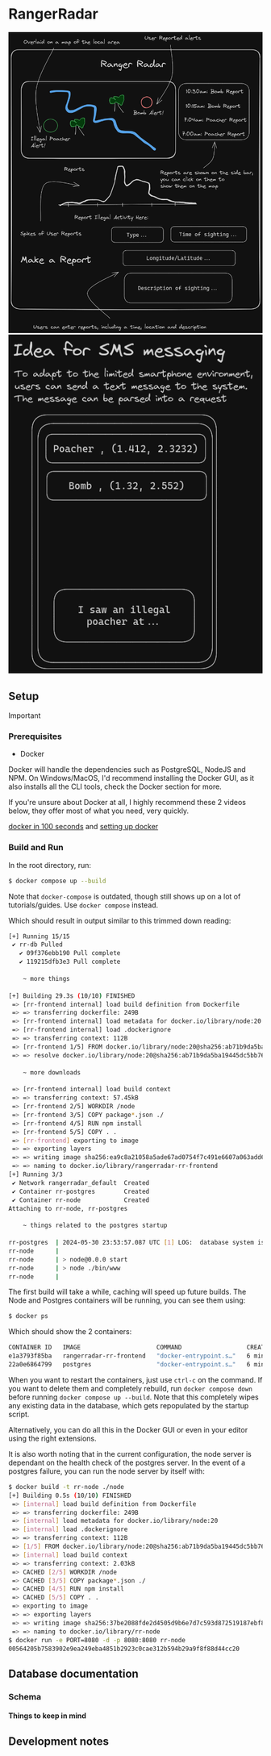 # RangerRadar

![Image of idea 1](docs/project_diagram_1.png)
![Image of idea 2](docs/project_diagram_2.png)

## Setup

> [!IMPORTANT]
>
> ### Prerequisites
>
> - Docker
>
> Docker will handle the dependencies such as PostgreSQL, NodeJS and NPM.
> On Windows/MacOS, I'd recommend installing the Docker GUI, as it also installs all the CLI tools, check the Docker section for more.
>
> If you're unsure about Docker at all, I highly recommend these 2 videos below, they offer most of what you need, very quickly.
>
> [docker in 100 seconds](https://www.youtube.com/watch?v=Gjnup-PuquQ) and [setting up docker](https://www.youtube.com/watch?v=gAkwW2tuIqE)

### Build and Run

In the root directory, run:

```sh
$ docker compose up --build
```

Note that `docker-compose` is outdated, though still shows up on a lot of tutorials/guides. Use `docker compose` instead.

Which should result in output similar to this trimmed down reading:

```sh
[+] Running 15/15
 ✔ rr-db Pulled
   ✔ 09f376ebb190 Pull complete
   ✔ 119215dfb3e3 Pull complete

    ~ more things

[+] Building 29.3s (10/10) FINISHED
 => [rr-frontend internal] load build definition from Dockerfile
 => => transferring dockerfile: 249B
 => [rr-frontend internal] load metadata for docker.io/library/node:20
 => [rr-frontend internal] load .dockerignore
 => => transferring context: 112B
 => [rr-frontend 1/5] FROM docker.io/library/node:20@sha256:ab71b9da5ba19445dc5bb76bf99c218941db2c4d70ff4de4e0d9ec90920bfe3f
 => => resolve docker.io/library/node:20@sha256:ab71b9da5ba19445dc5bb76bf99c218941db2c4d70ff4de4e0d9ec90920bfe3f

    ~ more downloads

 => [rr-frontend internal] load build context
 => => transferring context: 57.45kB
 => [rr-frontend 2/5] WORKDIR /node
 => [rr-frontend 3/5] COPY package*.json ./
 => [rr-frontend 4/5] RUN npm install
 => [rr-frontend 5/5] COPY . .
 => [rr-frontend] exporting to image
 => => exporting layers
 => => writing image sha256:ea9c8a21058a5ade67ad0754f7c491e6607a063add60610b6948cf8fa93c9109
 => => naming to docker.io/library/rangerradar-rr-frontend
[+] Running 3/3
 ✔ Network rangerradar_default  Created
 ✔ Container rr-postgres        Created
 ✔ Container rr-node            Created
Attaching to rr-node, rr-postgres

    ~ things related to the postgres startup

rr-postgres  | 2024-05-30 23:53:57.087 UTC [1] LOG:  database system is ready to accept connections
rr-node      |
rr-node      | > node@0.0.0 start
rr-node      | > node ./bin/www
rr-node      |
```

The first build will take a while, caching will speed up future builds.
The Node and Postgres containers will be running, you can see them using:

```sh
$ docker ps
```

Which should show the 2 containers:

```sh
CONTAINER ID   IMAGE                     COMMAND                  CREATED         STATUS                   PORTS                                                 NAMES
e1a3793f85ba   rangerradar-rr-frontend   "docker-entrypoint.s…"   6 minutes ago   Up 2 seconds             3000/tcp, 0.0.0.0:8080->8080/tcp, :::8080->8080/tcp   rr-node
22a0e6864799   postgres                  "docker-entrypoint.s…"   6 minutes ago   Up 4 seconds (healthy)   0.0.0.0:5432->5432/tcp, :::5432->5432/tcp             rr-postgres
```

When you want to restart the containers, just use `ctrl-c` on the command. If you want to delete them and completely rebuild, run `docker compose down` before running `docker compose up --build`. Note that this completely wipes any existing data in the database, which gets repopulated by the startup script.

Alternatively, you can do all this in the Docker GUI or even in your editor using the right extensions.

It is also worth noting that in the current configuration, the node server is dependant on the health check of the postgres server. In the event of a postgres failure, you can run the node server by itself with:

```sh
$ docker build -t rr-node ./node
[+] Building 0.5s (10/10) FINISHED                                                                                                                                                                    docker:default
 => [internal] load build definition from Dockerfile                                                                                                                                                            0.0s
 => => transferring dockerfile: 249B                                                                                                                                                                            0.0s
 => [internal] load metadata for docker.io/library/node:20                                                                                                                                                      0.4s
 => [internal] load .dockerignore                                                                                                                                                                               0.0s
 => => transferring context: 112B                                                                                                                                                                               0.0s
 => [1/5] FROM docker.io/library/node:20@sha256:ab71b9da5ba19445dc5bb76bf99c218941db2c4d70ff4de4e0d9ec90920bfe3f                                                                                                0.0s
 => [internal] load build context                                                                                                                                                                               0.0s
 => => transferring context: 2.03kB                                                                                                                                                                             0.0s
 => CACHED [2/5] WORKDIR /node                                                                                                                                                                                  0.0s
 => CACHED [3/5] COPY package*.json ./                                                                                                                                                                          0.0s
 => CACHED [4/5] RUN npm install                                                                                                                                                                                0.0s
 => CACHED [5/5] COPY . .                                                                                                                                                                                       0.0s
 => exporting to image                                                                                                                                                                                          0.0s
 => => exporting layers                                                                                                                                                                                         0.0s
 => => writing image sha256:37be2088fde2d4505d9b6e7d7c593d872519187ebf8d9d675aa22f80f274ff79                                                                                                                    0.0s
 => => naming to docker.io/library/rr-node                                                                                                                                                                      0.0s
$ docker run -e PORT=8080 -d -p 8080:8080 rr-node
00564205b7583902e9ea249eba4851b2923c0cae312b594b29a9f8f88d44cc20
```

## Database documentation

### Schema

#### Things to keep in mind

## Development notes
